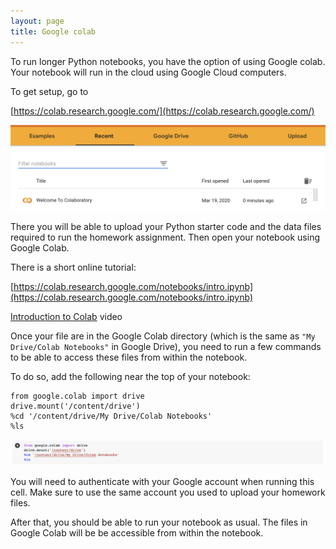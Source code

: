 ```yaml
---
layout: page
title: Google colab
---
```


To run longer Python notebooks, you have the option of using Google colab. Your notebook will run in the cloud using Google Cloud computers.

To get setup, go to

[https://colab.research.google.com/](https://colab.research.google.com/)

![](gcolab.png)

There you will be able to upload your Python starter code and the data files required to run the homework assignment. Then open your notebook using Google Colab. 

There is a short online tutorial:

[https://colab.research.google.com/notebooks/intro.ipynb](https://colab.research.google.com/notebooks/intro.ipynb)

[Introduction to Colab](https://www.youtube.com/watch?v=inN8seMm7UI) video

Once your file are in the Google Colab directory (which is the same as `"My Drive/Colab Notebooks"` in Google Drive), you need to run a few commands to be able to access these files from within the notebook.

To do so, add the following near the top of your notebook:

```
from google.colab import drive
drive.mount('/content/drive')
%cd '/content/drive/My Drive/Colab Notebooks'  
%ls
```

![](gdrive_mount.png)

You will need to authenticate with your Google account when running this cell. Make sure to use the same account you used to upload your homework files.

After that, you should be able to run your notebook as usual. The files in Google Colab will be be accessible from within the notebook.